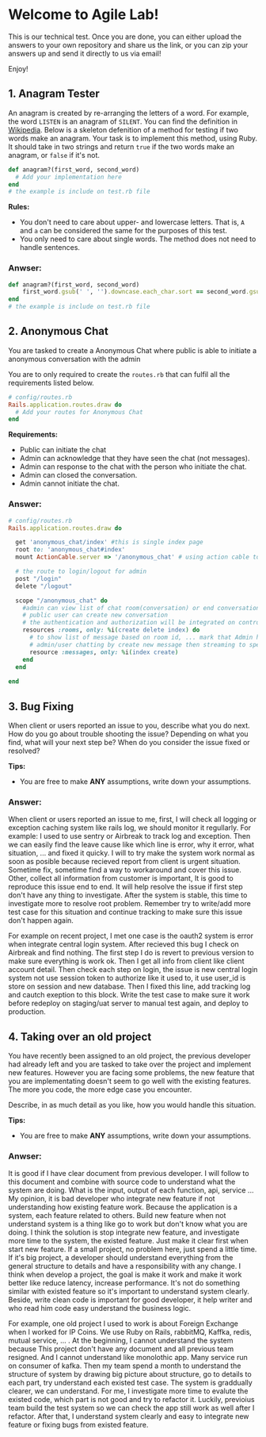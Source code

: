# Welcome to Agile Lab!

This is our technical test. Once you are done, you can either upload the answers to your own repository and share us the link, or you can zip your answers up and send it directly to us via email!

Enjoy!

## 1. Anagram Tester

An anagram is created by re-arranging the letters of a word. For example, the word `LISTEN` is an anagram of `SILENT`.
You can find the definition in [Wikipedia](https://en.wikipedia.org/wiki/Anagram).
Below is a skeleton defenition of a method for testing if two words make an anagram. Your task is to implement this
method, using Ruby. It should take in two strings and return `true` if the two words make an anagram, or `false` if it's not.

```ruby
def anagram?(first_word, second_word)
  # Add your implementation here
end
# the example is include on test.rb file
```

**Rules:**
 - You don't need to care about upper- and lowercase letters. That is, `A` and `a` can be considered the same for the purposes of this test.
 - You only need to care about single words. The method does not need to handle sentences.
 
 

### Anwser: 

```ruby
def anagram?(first_word, second_word)
    first_word.gsub(' ', '').downcase.each_char.sort == second_word.gsub(' ', '').downcase.each_char.sort
end
# the example is include on test.rb file
```

## 2. Anonymous Chat

You are tasked to create a Anonymous Chat where public is able to initiate a anonymous conversation with the admin

You are to only required to create the `routes.rb` that can fulfil all the requirements listed below.

```ruby
# config/routes.rb
Rails.application.routes.draw do
  # Add your routes for Anonymous Chat
end

```

**Requirements:**
 - Public can initiate the chat
 - Admin can acknowledge that they have seen the chat (not messages).
 - Admin can response to the chat with the person who initiate the chat.
 - Admin can closed the conversation.
 - Admin cannot initiate the chat.

### Answer:
```ruby
# config/routes.rb
Rails.application.routes.draw do

  get 'anonymous_chat/index' #this is single index page
  root to: 'anonymous_chat#index'
  mount ActionCable.server => '/anonymous_chat' # using action cable to chat between admin and anonymous user

  # the route to login/logout for admin
  post "/login"
  delete "/logout"

  scope "/anonymous_chat" do
    #admin can view list of chat room(conversation) or end conversation
    # public user can create new conversation
    # the authentication and authorization will be integrated on controller
    resources :rooms, only: %i(create delete index) do 
      # to show list of message based on room id, ... mark that Admin have seen the chat (not messages).
      # admin/user chatting by create new message then streaming to specific chanel using action cable
      resource :messages, only: %i(index create)
    end
  end
  
end

```


## 3. Bug Fixing

When client or users reported an issue to you, describe what you do next.
How do you go about trouble shooting the issue? Depending on what you find, what will your next step be? When do you
consider the issue fixed or resolved?

**Tips:**
- You are free to make **ANY** assumptions, write down your assumptions.


### Answer:
When client or users reported an issue to me, first, I will check all logging or exception caching system like rails log, we should monitor it regullarly. For example: I used to use sentry or Airbreak to track log and exception. Then we can easily find the leave cause like which line is error, why it error, what situation, ... and fixed it quicky. I will to try make the system work normal as soon as posible because recieved report from client is urgent situation. Sometime fix, sometime find a way to workaround and cover this issue. Other, collect all information from customer is important, It is good to reproduce this issue end to end. It will help resolve the issue if first step don't have any thing to investigate. 
After the system is stable, this time to investigate more to resolve root problem. Remember try to write/add more test case for this situation and continue tracking to make sure this issue don't happen again.

For example on recent project, I met one case is the oauth2 system is error when integrate central login system. After recieved this bug I check on Airbreak and find nothing. The first step I do is revert to previous version to make sure everything is work ok. Then I get all info from client like client account detail. Then check each step on login, the issue is new central login system not use session token to authorize like it used to, it use user_id is store on session and new database. Then I fixed this line, add tracking log and cautch exeption to this block. Write the test case to make sure it work before redeploy on staging/uat server to manual test again, and deploy to production. 

## 4. Taking over an old project

You have recently been assigned to an old project, the previous developer had already left and you are tasked to take over the project and implement new features.
However you are facing some problems, the new feature that you are implementating doesn't seem to go well with the existing features.
The more you code, the more edge case you encounter.

Describe, in as much detail as you like, how you would handle this situation.

**Tips:**
- You are free to make **ANY** assumptions, write down your assumptions.


### Anwser: 

It is good if I have clear document from previous developer. I will follow to this document and combine with source code to understand what the system are doing. What is the input, output of each function, api, service ... My opinion, it is bad developer who integrate new feature if not understanding how existing feature work. Because the application is a system, each feature related to others. Build new feature when not understand system is a thing like go to work but don't know what you are doing. I think the solution is stop integrate new feature, and investigate more time to the system, the existed feature. Just make it clear first when start new feature. If a small project, no problem here, just spend a little time. If it's big project, a developer should understand everything from the general structure to details and have a responsibility with any change. I think when develop a project, the goal is make it work and make it work better like reduce latency, increase performance. It's not do something similar with existed feature so it's important to understand system clearly. Beside, write  clean code is important for good developer, it help writer and who read him code easy understand the business logic.

For example, one old project I used to work is about Foreign Exchange when I worked for IP Coins. We use Ruby on Rails, rabbitMQ, Kaffka, redis, mutual service, ... . At the beginning, I cannot understand the system because This project don't have any document and all previous team resigned. And I cannot understand like monolothic app. Many service run on consumer of kafka. Then my team spend a month to understand the structure of system by drawing big picture about structure, go to details to each part, try understand each existed test case. The system is graddually clearer, we can understand. For me, I investigate more time to evalute the existed code, which part is not good and try to refactor it. Luckily, previoius team build the test system so we can check the app still work as well after I refactor. After that, I understand system clearly and easy to integrate new feature or fixing bugs from existed feature. 